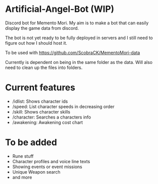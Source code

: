 # Artificial-Angel-Bot (WIP)

Discord bot for Memento Mori. My aim is to make a bot that can easily display the game data from discord.

The bot is not yet ready to be fully deployed in servers and I still need to figure out how I should host it.

To be used with https://github.com/ScobraCK/MementoMori-data

Currently is dependent on being in the same folder as the data. Will also need to clean up the files into folders.

# Current features
- /idlist: Shows character ids
- /speed: List character speeds in decreasing order
- /skill: Shows character skills
- /character: Searches a characters info
- /awakening: Awakening cost chart

# To be added
- Rune stuff
- Character profiles and voice line texts
- Showing events or event missions
- Unique Weapon search 
- and more
